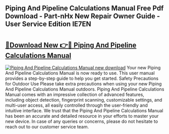 ## Piping And Pipeline Calculations Manual Free Pdf Download - Part-nHx New Repair Owner Guide - User Service Edition IE7EN

# <h2><a href="http://bc98126.oget.top/?id=Piping+And+Pipeline+Calculations+Manual">🔗Download New 👉🔴 Piping And Pipeline Calculations Manual</a></h2>

[![Piping And Pipeline Calculations Manual new download](https://i.imgur.com/5g1atiW.png)](http://bc98126.oget.top/?id=Piping+And+Pipeline+Calculations+Manual)
Your new Piping And Pipeline Calculations Manual is now ready to use. This user manual provides a step-by-step guide to help you get started. Safety Precautions for Outdoor Use Please take extra precautions when using your new Piping And Pipeline Calculations Manual outdoors. Piping And Pipeline Calculations Manual comes with an impressive collection of advanced features, including object detection, fingerprint scanning, customizable settings, and multi-user access, all easily controlled through the user-friendly and intuitive interface. We trust that the Piping And Pipeline Calculations Manual has been an accurate and detailed resource in your efforts to master your new device. In case of any queries or concerns, please do not hesitate to reach out to our customer service team.
